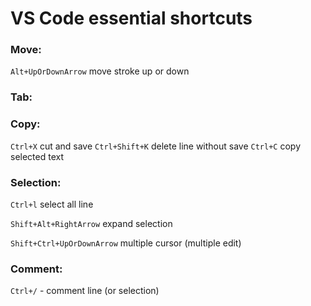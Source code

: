 # VS Code essential shortcuts

### Move:

`Alt+UpOrDownArrow` move stroke up or down

### Tab:

### Copy:

`Ctrl+X` cut and save
`Ctrl+Shift+K` delete line without save
`Ctrl+C` copy selected text

### Selection:

`Ctrl+l` select all line

`Shift+Alt+RightArrow` expand selection

`Shift+Ctrl+UpOrDownArrow` multiple cursor (multiple edit)

### Comment:

`Ctrl+/` - comment line (or selection)